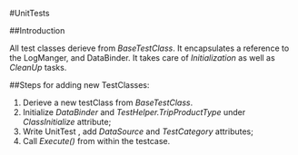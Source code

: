 ﻿#UnitTests

##Introduction

All test classes derieve from _BaseTestClass_. It encapsulates a reference to the LogManger, and DataBinder.
It takes care of _Initialization_ as well as _CleanUp_ tasks. 

##Steps for adding new TestClasses:

1. Derieve a new testClass from _BaseTestClass_.
2. Initialize _DataBinder_ and _TestHelper.TripProductType_ under _ClassInitialize_ attribute;
3. Write UnitTest , add _DataSource_ and _TestCategory_ attributes;
4. Call _Execute()_ from within the testcase.